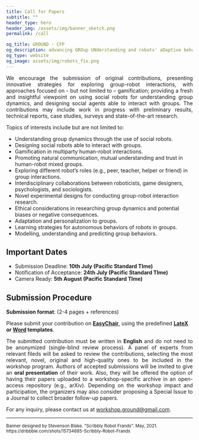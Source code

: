 ```yaml
---
title: Call for Papers
subtitle: ""
header_type: hero
header_img: /assets/img/banner_sketch.png
permalink: /call

og_title: GROUND - CFP
og_description: advancing GROup UNderstanding and robots' aDaptive behavior
og_type: website
og_image: assets/img/robots_fix.png
---
```


<p style="text-align: justify;">
We encourage the submission of original contributions, presenting innovative strategies for exploring group-robot interactions, with approaches focused on - but not limited to – gamification; providing a fresh and insightful viewpoint on using social robots for understanding group dynamics, and designing social agents able to interact with groups. The contributions may include work in progress with preliminary results, technical reports, case studies, surveys and state-of-the-art research.
</p>

Topics of interests include but are not limited to:
* Understanding group dynamics through the use of social robots.
* Designing social robots able to interact with groups.
* Gamification in multiparty human-robot interactions.
* Promoting natural communication, mutual understanding and trust in human-robot mixed groups.
* Exploring different robot’s roles (e.g., peer, teacher, helper or friend) in group interactions.
* Interdisciplinary collaborations between roboticists, game designers, psychologists, and sociologists.
* Novel experimental designs for conducting group-robot interaction research.
* Ethical considerations in researching group dynamics and potential biases or negative consequences.
* Adaptation and personalization to groups.
* Learning strategies for autonomous behaviors of robots in groups.
* Modelling, understanding and predicting group behaviors.

## Important Dates
* Submission Deadline: **10th July (Pacific Standard TIme)**
* Notification of Acceptance: **24th July (Pacific Standard TIme)**
* Camera Ready: **5th August (Pacific Standard TIme)**

## Submission Procedure

**Submission format**: (2-4 pages + references)

Please submit your contribution on **[EasyChair](https://easychair.org/conferences/?conf=ground23)**, using the predefined **[LateX](http://ras.papercept.net/conferences/support/tex.php) or [Word](http://ras.papercept.net/conferences/support/word.php) templates**.

<p style="text-align: justify;">
The submitted contribution must be written in <b>English</b> and do not need to be anonymized (single-blind review process). A panel of experts from relevant fileds will be asked to review the contributions, selecting the most relevant, novel, original and high-quality ones to be included in the workshop program. Authors of accepted submissions will be invited to give an <b>oral presentation</b> of their work. Also, they will be offered the option of having their papers uploaded to a workshop-specific archive in an open-access repository (e.g., arXiv). Depending on the workshop impact and participation, the organizers may also consider proposing a Special Issue to a Journal to collect broader follow-up papers.
</p>


For any inquiry, please contact us at [workshop.ground@gmail.com](mailto:workshop.ground@gmail.com).

---

<p class="card-text"><small class="text-muted">Banner designed by Stevenson Blake. "Scribbly Robot Frands". May, 2021. <a>https://dribbble.com/shots/15734685-Scribbly-Robot-Frands</a></small></p>
